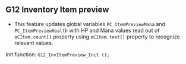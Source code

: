 ## G12 Inventory Item preview
 - This feature updates global variables `PC_ItemPreviewMana` and `PC_ItemPreviewHealth` with HP and Mana values read out of `oCItem.count[]` property using `oCItem.text[]` property to recognize relevant values.

Init function: `G12_InvItemPreview_Init ();`
